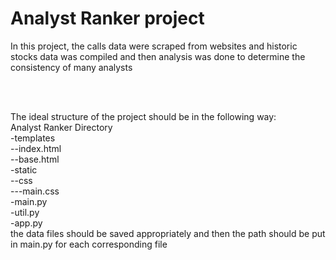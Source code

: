 # Analyst Ranker project
<p> In this project, the calls data were scraped from websites and historic stocks data was compiled and then analysis was done to determine the consistency of many analysts<p>

<br/>
<br/>
<p> The ideal structure of the project should be in the following way:
<br/>
Analyst Ranker Directory
<br/>
-templates
<br/>
--index.html
<br/>
--base.html
<br/>
-static
<br/>
--css
<br/>
---main.css
<br/>
-main.py
<br/>
-util.py
<br/>
-app.py
<br/>
the data files should be saved appropriately and then the path should be put in main.py for each corresponding file</p>
